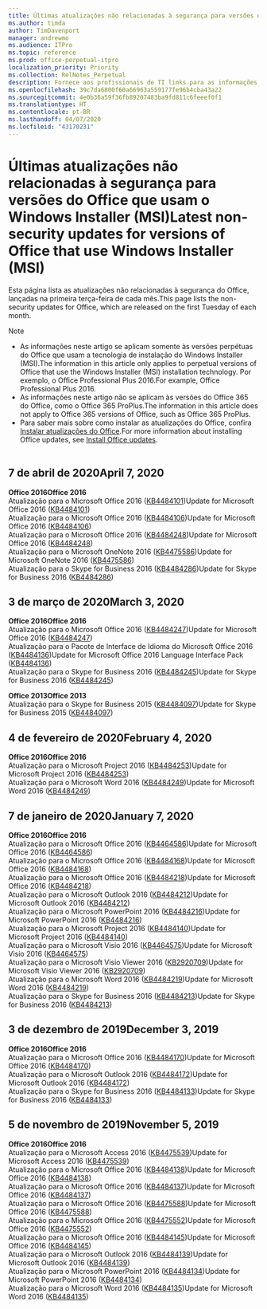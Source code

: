 ```yaml
---
title: Últimas atualizações não relacionadas à segurança para versões do Office que usam o Windows Installer (MSI)
ms.author: timda
author: TimDavenport
manager: andrewmo
ms.audience: ITPro
ms.topic: reference
ms.prod: office-perpetual-itpro
localization_priority: Priority
ms.collection: RelNotes_Perpetual
description: Fornece aos profissionais de TI links para as informações mais recentes sobre atualizações que não são de segurança para versões perpétuas do Office 2016, Office 2013 e Office 2010
ms.openlocfilehash: 39c7da6800f60a66963a559177fe96b4cba43a22
ms.sourcegitcommit: 4e0b36a59f36fb89207483ba9fd811c6feeef0f1
ms.translationtype: HT
ms.contentlocale: pt-BR
ms.lasthandoff: 04/07/2020
ms.locfileid: "43170231"
---
```

# <a name="latest-non-security-updates-for-versions-of-office-that-use-windows-installer-msi"></a><span data-ttu-id="4b9c4-103">Últimas atualizações não relacionadas à segurança para versões do Office que usam o Windows Installer (MSI)</span><span class="sxs-lookup"><span data-stu-id="4b9c4-103">Latest non-security updates for versions of Office that use Windows Installer (MSI)</span></span>

<span data-ttu-id="4b9c4-104">Esta página lista as atualizações não relacionadas à segurança do Office, lançadas na primeira terça-feira de cada mês.</span><span class="sxs-lookup"><span data-stu-id="4b9c4-104">This page lists the non-security updates for Office, which are released on the first Tuesday of each month.</span></span>

> [!NOTE]
> - <span data-ttu-id="4b9c4-105">As informações neste artigo se aplicam somente às versões perpétuas do Office que usam a tecnologia de instalação do Windows Installer (MSI).</span><span class="sxs-lookup"><span data-stu-id="4b9c4-105">The information in this article only applies to perpetual versions of Office that use the Windows Installer (MSI) installation technology.</span></span> <span data-ttu-id="4b9c4-106">Por exemplo, o Office Professional Plus 2016.</span><span class="sxs-lookup"><span data-stu-id="4b9c4-106">For example, Office Professional Plus 2016.</span></span>
> - <span data-ttu-id="4b9c4-107">As informações neste artigo não se aplicam às versões do Office 365 do Office, como o Office 365 ProPlus.</span><span class="sxs-lookup"><span data-stu-id="4b9c4-107">The information in this article does not apply to Office 365 versions of Office, such as Office 365 ProPlus.</span></span>
> - <span data-ttu-id="4b9c4-108">Para saber mais sobre como instalar as atualizações do Office, confira [Instalar atualizações do Office](https://support.office.com/article/2ab296f3-7f03-43a2-8e50-46de917611c5).</span><span class="sxs-lookup"><span data-stu-id="4b9c4-108">For more information about installing Office updates, see [Install Office updates](https://support.office.com/article/2ab296f3-7f03-43a2-8e50-46de917611c5).</span></span>
<br/><br/>

## <a name="april-7-2020"></a><span data-ttu-id="4b9c4-109">7 de abril de 2020</span><span class="sxs-lookup"><span data-stu-id="4b9c4-109">April 7, 2020</span></span>

<span data-ttu-id="4b9c4-110">**Office 2016**</span><span class="sxs-lookup"><span data-stu-id="4b9c4-110">**Office 2016**</span></span><br/>
<span data-ttu-id="4b9c4-111">Atualização para o Microsoft Office 2016 ([KB4484101](https://support.microsoft.com/help/4484101))</span><span class="sxs-lookup"><span data-stu-id="4b9c4-111">Update for Microsoft Office 2016 ([KB4484101](https://support.microsoft.com/help/4484101))</span></span><br/>
<span data-ttu-id="4b9c4-112">Atualização para o Microsoft Office 2016 ([KB4484106](https://support.microsoft.com/help/4484106))</span><span class="sxs-lookup"><span data-stu-id="4b9c4-112">Update for Microsoft Office 2016 ([KB4484106](https://support.microsoft.com/help/4484106))</span></span><br/>
<span data-ttu-id="4b9c4-113">Atualização para o Microsoft Office 2016 ([KB4484248](https://support.microsoft.com/help/4484248))</span><span class="sxs-lookup"><span data-stu-id="4b9c4-113">Update for Microsoft Office 2016 ([KB4484248](https://support.microsoft.com/help/4484248))</span></span><br/>
<span data-ttu-id="4b9c4-114">Atualização para o Microsoft OneNote 2016 ([KB4475586](https://support.microsoft.com/help/4475586))</span><span class="sxs-lookup"><span data-stu-id="4b9c4-114">Update for Microsoft OneNote 2016 ([KB4475586](https://support.microsoft.com/help/4475586))</span></span><br/>
<span data-ttu-id="4b9c4-115">Atualização para o Skype for Business 2016 ([KB4484286](https://support.microsoft.com/help/4484286))</span><span class="sxs-lookup"><span data-stu-id="4b9c4-115">Update for Skype for Business 2016 ([KB4484286](https://support.microsoft.com/help/4484286))</span></span> <br/>


## <a name="march-3-2020"></a><span data-ttu-id="4b9c4-116">3 de março de 2020</span><span class="sxs-lookup"><span data-stu-id="4b9c4-116">March 3, 2020</span></span>

<span data-ttu-id="4b9c4-117">**Office 2016**</span><span class="sxs-lookup"><span data-stu-id="4b9c4-117">**Office 2016**</span></span><br/>
<span data-ttu-id="4b9c4-118">Atualização para o Microsoft Office 2016 ([KB4484247](https://support.microsoft.com/help/4484247))</span><span class="sxs-lookup"><span data-stu-id="4b9c4-118">Update for Microsoft Office 2016 ([KB4484247](https://support.microsoft.com/help/4484247))</span></span><br/> <span data-ttu-id="4b9c4-119">Atualização para o Pacote de Interface de Idioma do Microsoft Office 2016 ([KB4484136](https://support.microsoft.com/help/4484136))</span><span class="sxs-lookup"><span data-stu-id="4b9c4-119">Update for Microsoft Office 2016 Language Interface Pack ([KB4484136](https://support.microsoft.com/help/4484136))</span></span><br/>
<span data-ttu-id="4b9c4-120">Atualização para o Skype for Business 2016 ([KB4484245](https://support.microsoft.com/help/4484245))</span><span class="sxs-lookup"><span data-stu-id="4b9c4-120">Update for Skype for Business 2016 ([KB4484245](https://support.microsoft.com/help/4484245))</span></span> <br/>

<span data-ttu-id="4b9c4-121">**Office 2013**</span><span class="sxs-lookup"><span data-stu-id="4b9c4-121">**Office 2013**</span></span><br/>
<span data-ttu-id="4b9c4-122">Atualização para o Skype for Business 2015 ([KB4484097](https://support.microsoft.com/help/4484097))</span><span class="sxs-lookup"><span data-stu-id="4b9c4-122">Update for Skype for Business 2015 ([KB4484097](https://support.microsoft.com/help/4484097))</span></span><br/>


## <a name="february-4-2020"></a><span data-ttu-id="4b9c4-123">4 de fevereiro de 2020</span><span class="sxs-lookup"><span data-stu-id="4b9c4-123">February 4, 2020</span></span>

<span data-ttu-id="4b9c4-124">**Office 2016**</span><span class="sxs-lookup"><span data-stu-id="4b9c4-124">**Office 2016**</span></span><br/>
<span data-ttu-id="4b9c4-125">Atualização para o Microsoft Project 2016 ([KB4484253](https://support.microsoft.com/help/4484253))</span><span class="sxs-lookup"><span data-stu-id="4b9c4-125">Update for Microsoft Project 2016 ([KB4484253](https://support.microsoft.com/help/4484253))</span></span> <br/>
<span data-ttu-id="4b9c4-126">Atualização para o Microsoft Word 2016 ([KB4484249](https://support.microsoft.com/help/4484249))</span><span class="sxs-lookup"><span data-stu-id="4b9c4-126">Update for Microsoft Word 2016 ([KB4484249](https://support.microsoft.com/help/4484249))</span></span> <br/>

## <a name="january-7-2020"></a><span data-ttu-id="4b9c4-127">7 de janeiro de 2020</span><span class="sxs-lookup"><span data-stu-id="4b9c4-127">January 7, 2020</span></span>

<span data-ttu-id="4b9c4-128">**Office 2016**</span><span class="sxs-lookup"><span data-stu-id="4b9c4-128">**Office 2016**</span></span><br/>
<span data-ttu-id="4b9c4-129">Atualização para o Microsoft Office 2016 ([KB4464586](https://support.microsoft.com/help/4464586))</span><span class="sxs-lookup"><span data-stu-id="4b9c4-129">Update for Microsoft Office 2016 ([KB4464586](https://support.microsoft.com/help/4464586))</span></span> <br/>
<span data-ttu-id="4b9c4-130">Atualização para o Microsoft Office 2016 ([KB4484168](https://support.microsoft.com/help/4484168))</span><span class="sxs-lookup"><span data-stu-id="4b9c4-130">Update for Microsoft Office 2016 ([KB4484168](https://support.microsoft.com/help/4484168))</span></span> <br/>
<span data-ttu-id="4b9c4-131">Atualização para o Microsoft Office 2016 ([KB4484218](https://support.microsoft.com/help/4484218))</span><span class="sxs-lookup"><span data-stu-id="4b9c4-131">Update for Microsoft Office 2016 ([KB4484218](https://support.microsoft.com/help/4484218))</span></span> <br/>
<span data-ttu-id="4b9c4-132">Atualização para o Microsoft Outlook 2016 ([KB4484212](https://support.microsoft.com/help/4484212))</span><span class="sxs-lookup"><span data-stu-id="4b9c4-132">Update for Microsoft Outlook 2016 ([KB4484212](https://support.microsoft.com/help/4484212))</span></span> <br/>
<span data-ttu-id="4b9c4-133">Atualização para o Microsoft PowerPoint 2016 ([KB4484216](https://support.microsoft.com/help/4484216))</span><span class="sxs-lookup"><span data-stu-id="4b9c4-133">Update for Microsoft PowerPoint 2016 ([KB4484216](https://support.microsoft.com/help/4484216))</span></span> <br/>
<span data-ttu-id="4b9c4-134">Atualização para o Microsoft Project 2016 ([KB4484140](https://support.microsoft.com/help/4484140))</span><span class="sxs-lookup"><span data-stu-id="4b9c4-134">Update for Microsoft Project 2016 ([KB4484140](https://support.microsoft.com/help/4484140))</span></span> <br/>
<span data-ttu-id="4b9c4-135">Atualização para o Microsoft Visio 2016 ([KB4464575](https://support.microsoft.com/help/4464575))</span><span class="sxs-lookup"><span data-stu-id="4b9c4-135">Update for Microsoft Visio 2016 ([KB4464575](https://support.microsoft.com/help/4464575))</span></span> <br/>
<span data-ttu-id="4b9c4-136">Atualização para o Microsoft Visio Viewer 2016 ([KB2920709](https://support.microsoft.com/help/2920709))</span><span class="sxs-lookup"><span data-stu-id="4b9c4-136">Update for Microsoft Visio Viewer 2016 ([KB2920709](https://support.microsoft.com/help/2920709))</span></span> <br/>
<span data-ttu-id="4b9c4-137">Atualização para o Microsoft Word 2016 ([KB4484219](https://support.microsoft.com/help/4484219))</span><span class="sxs-lookup"><span data-stu-id="4b9c4-137">Update for Microsoft Word 2016 ([KB4484219](https://support.microsoft.com/help/4484219))</span></span> <br/>
<span data-ttu-id="4b9c4-138">Atualização para o Skype for Business 2016 ([KB4484213](https://support.microsoft.com/help/4484213))</span><span class="sxs-lookup"><span data-stu-id="4b9c4-138">Update for Skype for Business 2016 ([KB4484213](https://support.microsoft.com/help/4484213))</span></span> <br/>


## <a name="december-3-2019"></a><span data-ttu-id="4b9c4-139">3 de dezembro de 2019</span><span class="sxs-lookup"><span data-stu-id="4b9c4-139">December 3, 2019</span></span>

<span data-ttu-id="4b9c4-140">**Office 2016**</span><span class="sxs-lookup"><span data-stu-id="4b9c4-140">**Office 2016**</span></span><br/>
<span data-ttu-id="4b9c4-141">Atualização para o Microsoft Office 2016 ([KB4484170](https://support.microsoft.com/help/4484170))</span><span class="sxs-lookup"><span data-stu-id="4b9c4-141">Update for Microsoft Office 2016 ([KB4484170](https://support.microsoft.com/help/4484170))</span></span> <br/>
<span data-ttu-id="4b9c4-142">Atualização para o Microsoft Outlook 2016 ([KB4484172](https://support.microsoft.com/help/4484172))</span><span class="sxs-lookup"><span data-stu-id="4b9c4-142">Update for Microsoft Outlook 2016 ([KB4484172](https://support.microsoft.com/help/4484172))</span></span> <br/>
<span data-ttu-id="4b9c4-143">Atualização para o Skype for Business 2016 ([KB4484133](https://support.microsoft.com/help/4484133))</span><span class="sxs-lookup"><span data-stu-id="4b9c4-143">Update for Skype for Business 2016 ([KB4484133](https://support.microsoft.com/help/4484133))</span></span> <br/>

## <a name="november-5-2019"></a><span data-ttu-id="4b9c4-144">5 de novembro de 2019</span><span class="sxs-lookup"><span data-stu-id="4b9c4-144">November 5, 2019</span></span>

<span data-ttu-id="4b9c4-145">**Office 2016**</span><span class="sxs-lookup"><span data-stu-id="4b9c4-145">**Office 2016**</span></span><br/>
<span data-ttu-id="4b9c4-146">Atualização para o Microsoft Access 2016 ([KB4475539](https://support.microsoft.com/help/4475539))</span><span class="sxs-lookup"><span data-stu-id="4b9c4-146">Update for Microsoft Access 2016 ([KB4475539](https://support.microsoft.com/help/4475539))</span></span> <br/>
<span data-ttu-id="4b9c4-147">Atualização para o Microsoft Office 2016 ([KB4484138](https://support.microsoft.com/help/4484138))</span><span class="sxs-lookup"><span data-stu-id="4b9c4-147">Update for Microsoft Office 2016 ([KB4484138](https://support.microsoft.com/help/4484138))</span></span> <br/>
<span data-ttu-id="4b9c4-148">Atualização para o Microsoft Office 2016 ([KB4484137](https://support.microsoft.com/help/4484137))</span><span class="sxs-lookup"><span data-stu-id="4b9c4-148">Update for Microsoft Office 2016 ([KB4484137](https://support.microsoft.com/help/4484137))</span></span> <br/>
<span data-ttu-id="4b9c4-149">Atualização para o Microsoft Office 2016 ([KB4475588](https://support.microsoft.com/help/4475588))</span><span class="sxs-lookup"><span data-stu-id="4b9c4-149">Update for Microsoft Office 2016 ([KB4475588](https://support.microsoft.com/help/4475588))</span></span> <br/>
<span data-ttu-id="4b9c4-150">Atualização para o Microsoft Office 2016 ([KB4475552](https://support.microsoft.com/help/4475552))</span><span class="sxs-lookup"><span data-stu-id="4b9c4-150">Update for Microsoft Office 2016 ([KB4475552](https://support.microsoft.com/help/4475552))</span></span> <br/>
<span data-ttu-id="4b9c4-151">Atualização para o Microsoft Office 2016 ([KB4484145](https://support.microsoft.com/help/4484145))</span><span class="sxs-lookup"><span data-stu-id="4b9c4-151">Update for Microsoft Office 2016 ([KB4484145](https://support.microsoft.com/help/4484145))</span></span> <br/>
<span data-ttu-id="4b9c4-152">Atualização para o Microsoft Outlook 2016 ([KB4484139](https://support.microsoft.com/help/4484139))</span><span class="sxs-lookup"><span data-stu-id="4b9c4-152">Update for Microsoft Outlook 2016 ([KB4484139](https://support.microsoft.com/help/4484139))</span></span> <br/>
<span data-ttu-id="4b9c4-153">Atualização para o Microsoft PowerPoint 2016 ([KB4484134](https://support.microsoft.com/help/4484134))</span><span class="sxs-lookup"><span data-stu-id="4b9c4-153">Update for Microsoft PowerPoint 2016 ([KB4484134](https://support.microsoft.com/help/4484134))</span></span> <br/>
<span data-ttu-id="4b9c4-154">Atualização para o Microsoft Word 2016 ([KB4484135](https://support.microsoft.com/help/4484135))</span><span class="sxs-lookup"><span data-stu-id="4b9c4-154">Update for Microsoft Word 2016 ([KB4484135](https://support.microsoft.com/help/4484135))</span></span> <br/>

